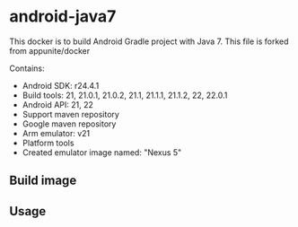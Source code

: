 # android-java7

This docker is to build Android Gradle project with Java 7.
This file is forked from appunite/docker

Contains:

* Android SDK: r24.4.1
* Build tools: 21, 21.0.1, 21.0.2, 21.1, 21.1.1, 21.1.2, 22, 22.0.1
* Android API: 21, 22
* Support maven repository
* Google maven repository
* Arm emulator: v21
* Platform tools
* Created emulator image named: "Nexus 5"

## Build image


## Usage


